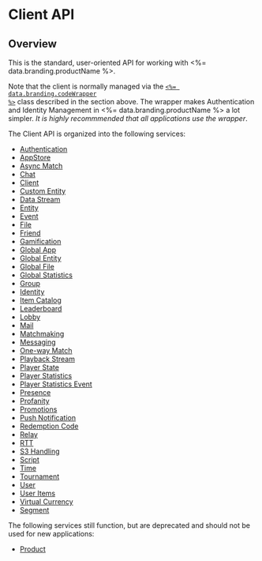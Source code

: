 # Client API
## Overview



This is the standard, user-oriented API for working with <%= data.branding.productName %>.

Note that the client is normally managed via the [<code><%= data.branding.codeWrapper %></code>](/api/wrapper) class described in the section above. The wrapper makes Authentication and Identity Management in <%= data.branding.productName %> a lot simpler. _It is highly recommmended that all applications use the wrapper_.

The Client API is organized into the following services:

* [Authentication](/api/capi/authenticationentication)
* [AppStore](/api/capi/appstore)
* [Async Match](/api/capi/asyncmatch)
* [Chat](/api/capi/chat)
* [Client](/api/capi/client)
* [Custom Entity](/api/capi/customentity)
* [Data Stream](/api/capi/datastream)
* [Entity](/api/capi/entity)
* [Event](/api/capi/event)
* [File](/api/capi/file)
* [Friend](/api/capi/friend)
* [Gamification](/api/capi/gamification)
* [Global App](/api/capi/globalapp)
* [Global Entity](/api/capi/globalentity)
* [Global File](/api/capi/globalfile)
* [Global Statistics](/api/capi/globalstats)
* [Group](/api/capi/group)
* [Identity](/api/capi/identity)
* [Item Catalog](/api/capi/itemcatalog)
* [Leaderboard](/api/capi/leaderboard)
* [Lobby](/api/capi/lobby)
* [Mail](/api/capi/mail)
* [Matchmaking](/api/capi/matchmaking)
* [Messaging](/api/capi/messaging)
* [One-way Match](/api/capi/onewaymatch)
* [Playback Stream](/api/capi/playbackstream)
* [Player State](/api/capi/playerstate)
* [Player Statistics](/api/capi/playerstats)
* [Player Statistics Event](/api/capi/playerstatsevent)
* [Presence](/api/capi/presence)
* [Profanity](/api/capi/profanity)
* [Promotions](/api/capi/promotions)
* [Push Notification](/api/capi/pushnotification)
* [Redemption Code](/api/capi/redemptioncode)
* [Relay](/api/capi/relay)
* [RTT](/api/capi/rtt)
* [S3 Handling](/api/capi/s3handling)
* [Script](/api/capi/script)
* [Time](/api/capi/time)
* [Tournament](/api/capi/tournament)
* [User](/api/capi/user)
* [User Items](/api/capi/useritems)
* [Virtual Currency](/api/capi/virtualcurrency)
* [Segment](/api/capi/segment)

The following services still function, but are deprecated and should not be used for new applications:

* [Product](/api/capi/product)

<DocCardList />